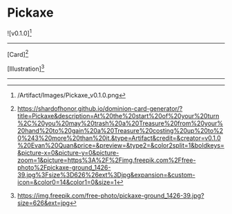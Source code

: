 # Pickaxe

![v0.1.0][^v0.1.0]

---

[Card][^Card]

[Illustration][^Illustration]

---

[^v0.1.0]: /Artifact/Images/Pickaxe_v0.1.0.png
[^Card]: https://shardofhonor.github.io/dominion-card-generator/?title=Pickaxe&description=At%20the%20start%20of%20your%20turn%2C%20you%20may%20trash%20a%20Treasure%20from%20your%20hand%20to%20gain%20a%20Treasure%20costing%20up%20to%20%243%20more%20than%20it.&type=Artifact&credit=&creator=v0.1.0%20Evan%20Quan&price=&preview=&type2=&color2split=1&boldkeys=&picture-x=0&picture-y=0&picture-zoom=1&picture=https%3A%2F%2Fimg.freepik.com%2Ffree-photo%2Fpickaxe-ground_1426-39.jpg%3Fsize%3D626%26ext%3Djpg&expansion=&custom-icon=&color0=14&color1=0&size=1
[^Illustration]: https://img.freepik.com/free-photo/pickaxe-ground_1426-39.jpg?size=626&ext=jpg
